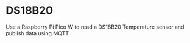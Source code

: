 # DS18B20
Use a Raspberry Pi Pico W to read a DS18B20 Temperature sensor and publish data using MQTT
